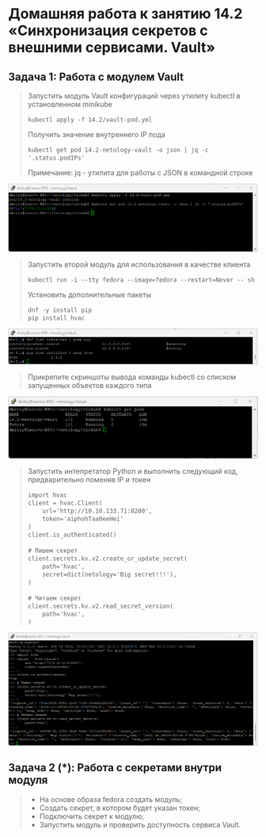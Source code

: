# Домашняя работа к занятию 14.2 «Синхронизация секретов с внешними сервисами. Vault»

## Задача 1: Работа с модулем Vault

> Запустить модуль Vault конфигураций через утилиту kubectl в установленном minikube
>
> ```
> kubectl apply -f 14.2/vault-pod.yml
> ```
>
> Получить значение внутреннего IP пода
>
> ```
> kubectl get pod 14.2-netology-vault -o json | jq -c '.status.podIPs'
> ```
>
> Примечание: jq - утилита для работы с JSON в командной строке

![vault](media/14.2.1_vault.png)

> Запустить второй модуль для использования в качестве клиента
>
> ```
> kubectl run -i --tty fedora --image=fedora --restart=Never -- sh
> ```
>
> Установить дополнительные пакеты
>
> ```
> dnf -y install pip
> pip install hvac
> ```

![client](media/14.2.1_client.png)

> Прикрепите скриншоты вывода команды kubectl со списком запущенных объектов каждого типа

![pods](media/14.2.1_kubectl-get-pods.png)

> Запустить интепретатор Python и выполнить следующий код, предварительно
> поменяв IP и токен
>
> ```
> import hvac
> client = hvac.Client(
>     url='http://10.10.133.71:8200',
>     token='aiphohTaa0eeHei'
> )
> client.is_authenticated()
>
> # Пишем секрет
> client.secrets.kv.v2.create_or_update_secret(
>     path='hvac',
>     secret=dict(netology='Big secret!!!'),
> )
>
> # Читаем секрет
> client.secrets.kv.v2.read_secret_version(
>     path='hvac',
> )
> ```
 
![module](media/14.2.1_module.png)

## Задача 2 (*): Работа с секретами внутри модуля

> * На основе образа fedora создать модуль;
> * Создать секрет, в котором будет указан токен;
> * Подключить секрет к модулю;
> * Запустить модуль и проверить доступность сервиса Vault.


